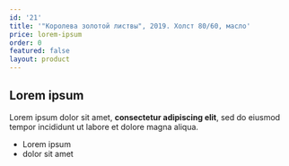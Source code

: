 ```yaml
---
id: '21'
title: '"Королева золотой листвы", 2019. Холст 80/60, масло'
price: lorem-ipsum
order: 0
featured: false
layout: product
---
```

## Lorem ipsum

Lorem ipsum dolor sit amet, **consectetur adipiscing elit**, sed do eiusmod tempor incididunt ut labore et dolore magna aliqua.

- Lorem ipsum
- dolor sit amet